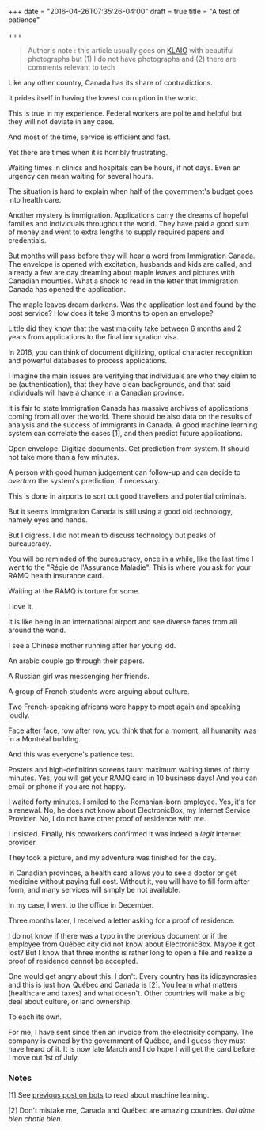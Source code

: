 +++
date = "2016-04-26T07:35:26-04:00"
draft = true
title = "A test of patience"

+++

> Author's note : this article usually goes on [KLAIO](http://klaio.com/en/users/1/collections) with beautiful photographs but (1) I do not have photographs and (2) there are comments relevant to tech

Like any other country, Canada has its share of contradictions.

It prides itself in having the lowest corruption in the world.

This is true in my experience. Federal workers are polite and helpful but they will not deviate in any case.

And most of the time, service is efficient and fast.

Yet there are times when it is horribly frustrating.

Waiting times in clinics and hospitals can be hours, if not days. Even an urgency can mean waiting for several hours.

The situation is hard to explain when half of the government's budget goes into health care.

Another mystery is immigration. Applications carry the dreams of hopeful families and individuals throughout the world. They have paid a good sum of money and went to extra lengths to supply required papers and credentials.

But months will pass before they will hear a word from Immigration Canada. The envelope is opened with excitation, husbands and kids are called, and already a few are day dreaming about maple leaves and pictures with Canadian mounties. What a shock to read in the letter that Immigration Canada has opened the application.

The maple leaves dream darkens. Was the application lost and found by the post service? How does it take 3 months to open an envelope?

Little did they know that the vast majority take between 6 months and 2 years from applications to the final immigration visa.

In 2016, you can think of document digitizing, optical character recognition and powerful databases to process applications.

I imagine the main issues are verifying that individuals are who they claim to be (authentication), that they have clean backgrounds, and that said individuals will have a chance in a Canadian province.

It is fair to state Immigration Canada has massive archives of applications coming from all over the world. There should be also data on the results of analysis and the success of immigrants in Canada. A good machine learning system can correlate the cases [1], and then predict future applications.

Open envelope. Digitize documents. Get prediction from system. It should not take more than a few minutes.

A person with good human judgement can follow-up and can decide to _overturn_ the system's prediction, if necessary.

This is done in airports to sort out good travellers and potential criminals.

But it seems Immigration Canada is still using a good old technology, namely eyes and hands.

But I digress. I did not mean to discuss technology but peaks of bureaucracy.

You will be reminded of the bureaucracy, once in a while, like the last time I went to the "Régie de l'Assurance Maladie". This is where you ask for your RAMQ health insurance card.

Waiting at the RAMQ is torture for some.

I love it.

It is like being in an international airport and see diverse faces from all around the world.

I see a Chinese mother running after her young kid.

An arabic couple go through their papers.

A Russian girl was messenging her friends.

A group of French students were arguing about culture.

Two French-speaking africans were happy to meet again and speaking loudly.

Face after face, row after row, you think that for a moment, all humanity was in a Montréal building.

And this was everyone's patience test.

Posters and high-definition screens taunt maximum waiting times of thirty minutes. Yes, you will get your RAMQ card in 10 business days! And you can email or phone if you are not happy.

I waited forty minutes. I smiled to the Romanian-born employee. Yes, it's for a renewal. No, he does not know about ElectronicBox, my Internet Service Provider. No, I do not have other proof of residence with me.

I insisted. Finally, his coworkers confirmed it was indeed a _legit_ Internet provider.

They took a picture, and my adventure was finished for the day.

In Canadian provinces, a health card allows you to see a doctor or get medicine without paying full cost. Without it, you will have to fill form after form, and many services will simply be not available.

In my case, I went to the office in December.

Three months later, I received a letter asking for a proof of residence.

I do not know if there was a typo in the previous document or if the employee from Québec city did not know about ElectronicBox. Maybe it got lost? But I know that three months is rather long to open a file and realize a proof of residence cannot be accepted.

One would get angry about this. I don't. Every country has its idiosyncrasies and this is just how Québec and Canada is [2]. You learn what matters (healthcare and taxes) and what doesn't. Other countries will make a big deal about culture, or land ownership.

To each its own.

For me, I have sent since then an invoice from the electricity company. The company is owned by the government of Québec, and I guess they must have heard of it. It is now late March and I do hope I will get the card before I move out 1st of July.
### Notes

[1] See [previous post on bots](http://studiozenkai.com/post/bots/) to read about machine learning.

[2] Don't mistake me, Canada and Québec are amazing countries. _Qui aîme bien chatie bien_.
